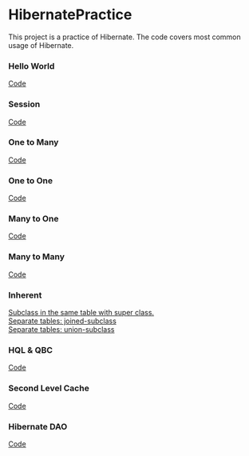 # HibernatePractice
This project is a practice of Hibernate. The code covers most common usage of Hibernate.

### Hello World
<a href='./src/hello_world'>Code</a>

### Session
<a href='./src/session'>Code</a>

### One to Many
<a href='./src/one_to_many'>Code</a>

### One to One
<a href='./src/one_to_one'>Code</a>

### Many to One
<a href='./src/many_to_one'>Code</a>

### Many to Many
<a href='./src/many_to_many'>Code</a>

### Inherent
<a href='./src/inherent'>Subclass in the same table with super class.</a><br>
<a href='./src/inherent_2tables_joined'>Separate tables: joined-subclass</a><br>
<a href='./src/inherent_2tables_union'>Separate tables: union-subclass</a>

### HQL & QBC
<a href='./src/HQL'>Code</a>

### Second Level Cache
<a href='./src/cache'>Code</a>

### Hibernate DAO
<a href='./src/DAO'>Code</a>
